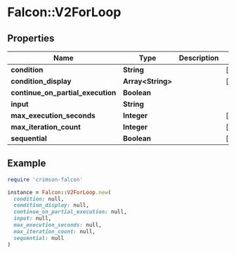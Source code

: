 # Falcon::V2ForLoop

## Properties

| Name | Type | Description | Notes |
| ---- | ---- | ----------- | ----- |
| **condition** | **String** |  | [optional] |
| **condition_display** | **Array&lt;String&gt;** |  | [optional] |
| **continue_on_partial_execution** | **Boolean** |  |  |
| **input** | **String** |  |  |
| **max_execution_seconds** | **Integer** |  | [optional] |
| **max_iteration_count** | **Integer** |  | [optional] |
| **sequential** | **Boolean** |  | [optional] |

## Example

```ruby
require 'crimson-falcon'

instance = Falcon::V2ForLoop.new(
  condition: null,
  condition_display: null,
  continue_on_partial_execution: null,
  input: null,
  max_execution_seconds: null,
  max_iteration_count: null,
  sequential: null
)
```

